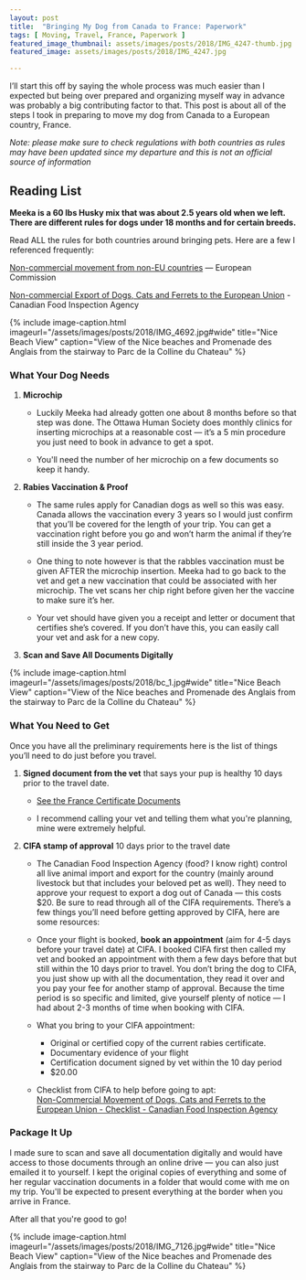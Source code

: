 ```yaml
---
layout: post
title:  "Bringing My Dog from Canada to France: Paperwork"
tags: [ Moving, Travel, France, Paperwork ]
featured_image_thumbnail: assets/images/posts/2018/IMG_4247-thumb.jpg
featured_image: assets/images/posts/2018/IMG_4247.jpg

---
```


I’ll start this off by saying the whole process was much easier than I expected but being over prepared and organizing myself way in advance was probably a big contributing factor to that. This post is about all of the steps I took in preparing to move my dog from Canada to a European country, France.

*Note: please make sure to check regulations with both countries as rules may have been updated since my departure and this is not an official source of information*

## Reading List

**Meeka is a 60 lbs Husky mix that was about 2.5 years old when we left. There are different rules for dogs under 18 months and for certain breeds.**

Read ALL the rules for both countries around bringing pets. Here are a few I referenced frequently:

[Non-commercial movement from non-EU countries](https://ec.europa.eu/food/animals/pet-movement/eu-legislation/non-commercial-non-eu_en) — European Commission

[Non-commercial Export of Dogs, Cats and Ferrets to the European Union](http://www.inspection.gc.ca/animals/terrestrial-animals/exports/live-animals/health-certificates/pets/eu-non-commercial-/eng/1321396665054/1321464473817) - Canadian Food Inspection Agency

{% include image-caption.html imageurl="/assets/images/posts/2018/IMG_4692.jpg#wide" title="Nice Beach View" caption="View of the Nice beaches and Promenade des Anglais from the stairway to Parc de la Colline du Chateau" %}

### What Your Dog Needs

1. **Microchip**

   * Luckily Meeka had already gotten one about 8 months before so that step was done. The Ottawa Human Society does monthly clinics for inserting microchips at a reasonable cost — it’s a 5 min procedure you just need to book in advance to get a spot.

   * You'll need the number of her microchip on a few documents so keep it handy.

2. **Rabies Vaccination & Proof**

   * The same rules apply for Canadian dogs as well so this was easy. Canada allows the vaccination every 3 years so I would just confirm that you’ll be covered for the length of  your trip. You can get a vaccination right before you go and won’t harm the animal if they’re still inside the 3 year period.

   * One thing to note however is that the rabbles vaccination must be given AFTER the microchip insertion. Meeka had to go back to the vet and get a new vaccination that could be associated with her microchip. The vet scans her chip right before given her the vaccine to make sure it’s her.

   * Your vet should have given you a receipt and letter or document that certifies she’s covered. If you don’t have this, you can easily call your vet and ask for a new copy.

3. **Scan and Save All Documents Digitally**

{% include image-caption.html imageurl="/assets/images/posts/2018/bc_1.jpg#wide" title="Nice Beach View" caption="View of the Nice beaches and Promenade des Anglais from the stairway to Parc de la Colline du Chateau" %}

### What You Need to Get

Once you have all the preliminary requirements here is the list of things you’ll need to do just before you travel. 

1. **Signed document from the vet** that says your pup is healthy 10 days prior to the travel date.

    * [See the France Certificate Documents](http://www.inspection.gc.ca/DAM/DAM-animals-animaux/STAGING/text-texte/terr_anima_export_certif_pets_noncom_eu_fr_1383826425440_eng.pdf)

    * I recommend calling your vet and telling them what you're planning, mine were extremely helpful.

2. **CIFA stamp of approval** 10 days prior to the travel date

    * The Canadian Food Inspection Agency (food? I know right) control all live animal import and export for the country (mainly around livestock but that includes your beloved pet as well). They need to approve your request to export a dog out of Canada — this costs $20. Be sure to read through all of the CIFA requirements. There’s a few things you’ll need before getting approved by CIFA, here are some resources:

    * Once your flight is booked, **book an appointment** (aim for 4-5 days before your travel date) at CIFA. I booked CIFA first then called my vet and booked an appointment with them a few days before that but still within the 10 days prior to travel. You don’t bring the dog to CIFA, you just show up with all the documentation, they read it over and you pay your fee for another stamp of approval. Because the time period is so specific and limited, give yourself plenty of notice — I had about 2-3 months of time when booking with CIFA.

     * What you bring to your CIFA appointment:
       * Original or certified copy of the current rabies certificate.
       * Documentary evidence of your flight 
       * Certification document signed by vet within the 10 day period
       * $20.00
     
     * Checklist from CIFA to help before going to apt:  
       [Non-Commercial Movement of Dogs, Cats and Ferrets to the European Union - Checklist - Canadian Food Inspection Agency](http://www.inspection.gc.ca/animals/terrestrial-animals/exports/live-animals/health-certificates/pets/eu-non-commercial-/checklist/eng/1458696196390/1458696197155)


### Package It Up

I made sure to scan and save all documentation digitally and would have access to those documents through an online drive — you can also just emailed it to yourself. I kept the original copies of everything and some of her regular vaccination documents in a folder that would come with me on my trip. You'll be expected to present everything at the border when you arrive in France.

After all that you're good to go!

{% include image-caption.html imageurl="/assets/images/posts/2018/IMG_7126.jpg#wide" title="Nice Beach View" caption="View of the Nice beaches and Promenade des Anglais from the stairway to Parc de la Colline du Chateau" %}





